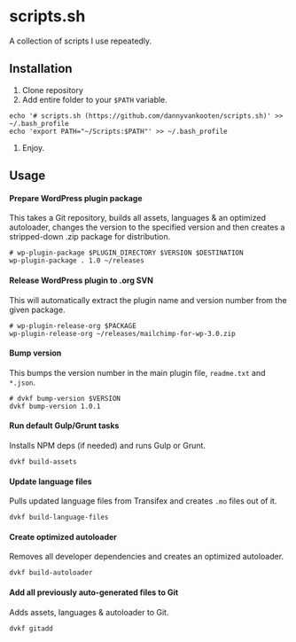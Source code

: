 # scripts.sh

A collection of scripts I use repeatedly.

## Installation

1. Clone repository
1. Add entire folder to your `$PATH` variable.
```shell
echo '# scripts.sh (https://github.com/dannyvankooten/scripts.sh)' >> ~/.bash_profile
echo 'export PATH="~/Scripts:$PATH"' >> ~/.bash_profile
```
1. Enjoy.

## Usage

#### Prepare WordPress plugin package

This takes a Git repository, builds all assets, languages & an optimized autoloader, changes the version to the specified version and then creates a stripped-down .zip package for distribution.

```shell
# wp-plugin-package $PLUGIN_DIRECTORY $VERSION $DESTINATION
wp-plugin-package . 1.0 ~/releases
```

#### Release WordPress plugin to .org SVN

This will automatically extract the plugin name and version number from the given package.

```shell
# wp-plugin-release-org $PACKAGE
wp-plugin-release-org ~/releases/mailchimp-for-wp-3.0.zip
```

#### Bump version

This bumps the version number in the main plugin file, `readme.txt` and `*.json`.

```
# dvkf bump-version $VERSION
dvkf bump-version 1.0.1
```

#### Run default Gulp/Grunt tasks

Installs NPM deps (if needed) and runs Gulp or Grunt.

```
dvkf build-assets
```

#### Update language files

Pulls updated language files from Transifex and creates `.mo` files out of it.

```
dvkf build-language-files
```

#### Create optimized autoloader

Removes all developer dependencies and creates an optimized autoloader.

```
dvkf build-autoloader
```

#### Add all previously auto-generated files to Git

Adds assets, languages & autoloader to Git.

```
dvkf gitadd
```
